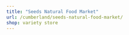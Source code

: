 ```yaml
---
title: "Seeds Natural Food Market"
url: /cumberland/seeds-natural-food-market/
shop: variety store
---
```

